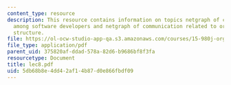 ```yaml
---
content_type: resource
description: This resource contains information on topics netgraph of communication
  among software developers and netgraph of communication related to organizational
  structure.
file: https://ol-ocw-studio-app-qa.s3.amazonaws.com/courses/15-980j-organizing-for-innovative-product-development-spring-2007/5db68b8e4dd42af14b87d0e866fbdf09_lec8.pdf
file_type: application/pdf
parent_uid: 375820af-ddad-578a-82d6-b9686bf8f3fa
resourcetype: Document
title: lec8.pdf
uid: 5db68b8e-4dd4-2af1-4b87-d0e866fbdf09
---
```

